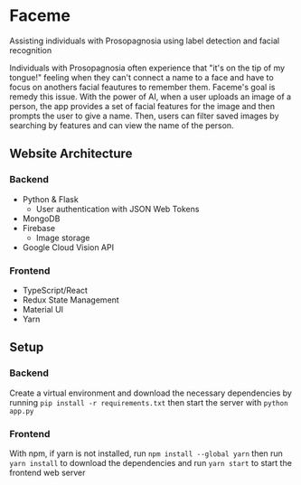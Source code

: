 # Faceme
Assisting individuals with Prosopagnosia using label detection and facial recognition

Individuals with Prosopagnosia often experience that "it's on the tip of my tongue!" feeling when they can't connect a name to a face and have to focus on anothers facial feautures to remember them. Faceme's goal is remedy this issue. With the power of AI, when a user uploads an image of a person, the app provides a set of facial features for the image and then prompts the user to give a name. Then, users can filter saved images by searching by features and can view the name of the person.

## Website Architecture
### Backend
 - Python & Flask
    - User authentication with JSON Web Tokens
 - MongoDB
 - Firebase
    - Image storage
 - Google Cloud Vision API
### Frontend
 - TypeScript/React
 - Redux State Management
 - Material UI
 - Yarn
## Setup
### Backend
Create a virtual environment and download the necessary dependencies
by running ```pip install -r requirements.txt``` then start the server with ```python app.py```
### Frontend
With npm, if yarn is not installed, run ```npm install --global yarn``` 
then run ```yarn install``` to download the dependencies and run ```yarn start``` to start the frontend web server
